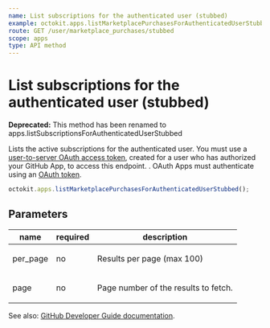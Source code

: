 ```yaml
---
name: List subscriptions for the authenticated user (stubbed)
example: octokit.apps.listMarketplacePurchasesForAuthenticatedUserStubbed()
route: GET /user/marketplace_purchases/stubbed
scope: apps
type: API method
---
```


# List subscriptions for the authenticated user (stubbed)

**Deprecated:** This method has been renamed to apps.listSubscriptionsForAuthenticatedUserStubbed

Lists the active subscriptions for the authenticated user. You must use a [user-to-server OAuth access token](https://developer.github.com/apps/building-github-apps/identifying-and-authorizing-users-for-github-apps/#identifying-users-on-your-site), created for a user who has authorized your GitHub App, to access this endpoint. . OAuth Apps must authenticate using an [OAuth token](https://developer.github.com/apps/building-github-apps/authenticating-with-github-apps/).

```js
octokit.apps.listMarketplacePurchasesForAuthenticatedUserStubbed();
```

## Parameters

<table>
  <thead>
    <tr>
      <th>name</th>
      <th>required</th>
      <th>description</th>
    </tr>
  </thead>
  <tbody>
    <tr><td>per_page</td><td>no</td><td>

Results per page (max 100)

</td></tr>
<tr><td>page</td><td>no</td><td>

Page number of the results to fetch.

</td></tr>
  </tbody>
</table>

See also: [GitHub Developer Guide documentation](https://developer.github.com/v3/apps/marketplace/#list-subscriptions-for-the-authenticated-user-stubbed).
